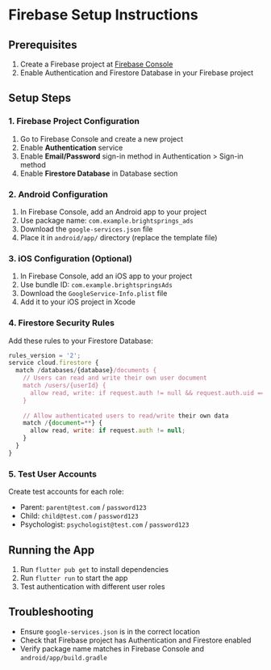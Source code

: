 # Firebase Setup Instructions

## Prerequisites
1. Create a Firebase project at [Firebase Console](https://console.firebase.google.com/)
2. Enable Authentication and Firestore Database in your Firebase project

## Setup Steps

### 1. Firebase Project Configuration
1. Go to Firebase Console and create a new project
2. Enable **Authentication** service
3. Enable **Email/Password** sign-in method in Authentication > Sign-in method
4. Enable **Firestore Database** in Database section

### 2. Android Configuration
1. In Firebase Console, add an Android app to your project
2. Use package name: `com.example.brightsprings_ads`
3. Download the `google-services.json` file
4. Place it in `android/app/` directory (replace the template file)

### 3. iOS Configuration (Optional)
1. In Firebase Console, add an iOS app to your project
2. Use bundle ID: `com.example.brightspringsAds`
3. Download the `GoogleService-Info.plist` file
4. Add it to your iOS project in Xcode

### 4. Firestore Security Rules
Add these rules to your Firestore Database:

```javascript
rules_version = '2';
service cloud.firestore {
  match /databases/{database}/documents {
    // Users can read and write their own user document
    match /users/{userId} {
      allow read, write: if request.auth != null && request.auth.uid == userId;
    }
    
    // Allow authenticated users to read/write their own data
    match /{document=**} {
      allow read, write: if request.auth != null;
    }
  }
}
```

### 5. Test User Accounts
Create test accounts for each role:
- Parent: `parent@test.com` / `password123`
- Child: `child@test.com` / `password123`  
- Psychologist: `psychologist@test.com` / `password123`

## Running the App
1. Run `flutter pub get` to install dependencies
2. Run `flutter run` to start the app
3. Test authentication with different user roles

## Troubleshooting
- Ensure `google-services.json` is in the correct location
- Check that Firebase project has Authentication and Firestore enabled
- Verify package name matches in Firebase Console and `android/app/build.gradle`
